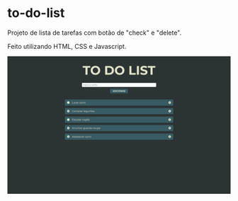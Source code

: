 # to-do-list

Projeto de lista de tarefas com botão de "check" e "delete".

Feito utilizando HTML, CSS e Javascript.

<img src="./assets/demo.png">
